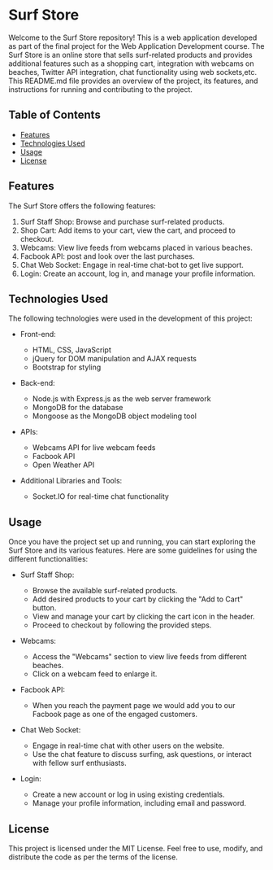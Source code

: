 # Surf Store

Welcome to the Surf Store repository! This is a web application developed as part of the final project for the Web Application Development course. The Surf Store is an online store that sells surf-related products and provides additional features such as a shopping cart, integration with webcams on beaches, Twitter API integration, chat functionality using web sockets,etc. This README.md file provides an overview of the project, its features, and instructions for running and contributing to the project.

## Table of Contents

- [Features](#features)
- [Technologies Used](#technologies-used)
- [Usage](#usage)
- [License](#license)

## Features

The Surf Store offers the following features:

1. Surf Staff Shop: Browse and purchase surf-related products.
2. Shop Cart: Add items to your cart, view the cart, and proceed to checkout.
3. Webcams: View live feeds from webcams placed in various beaches.
4. Facbook API: post and look over the last purchases.
5. Chat Web Socket: Engage in real-time chat-bot to get live support.
6. Login: Create an account, log in, and manage your profile information.

## Technologies Used

The following technologies were used in the development of this project:

- Front-end:
  - HTML, CSS, JavaScript
  - jQuery for DOM manipulation and AJAX requests
  - Bootstrap for styling

- Back-end:
  - Node.js with Express.js as the web server framework
  - MongoDB for the database
  - Mongoose as the MongoDB object modeling tool

- APIs:
  - Webcams API for live webcam feeds
  - Facbook API
  - Open Weather API

- Additional Libraries and Tools:
  - Socket.IO for real-time chat functionality

## Usage

Once you have the project set up and running, you can start exploring the Surf Store and its various features. Here are some guidelines for using the different functionalities:

- Surf Staff Shop:
  - Browse the available surf-related products.
  - Add desired products to your cart by clicking the "Add to Cart" button.
  - View and manage your cart by clicking the cart icon in the header.
  - Proceed to checkout by following the provided steps.

- Webcams:
  - Access the "Webcams" section to view live feeds from different beaches.
  - Click on a webcam feed to enlarge it.

- Facbook API:
  - When you reach the payment page we would add you to our Facbook page as one of the engaged customers.
- Chat Web Socket:
  - Engage in real-time chat with other users on the website.
  - Use the chat feature to discuss surfing, ask questions, or interact with fellow surf enthusiasts.
- Login:
  - Create a new account or log in using existing credentials.
  - Manage your profile information, including email and password.

## License

This project is licensed under the MIT License. Feel free to use, modify, and distribute the code as per the terms of the license.

 
